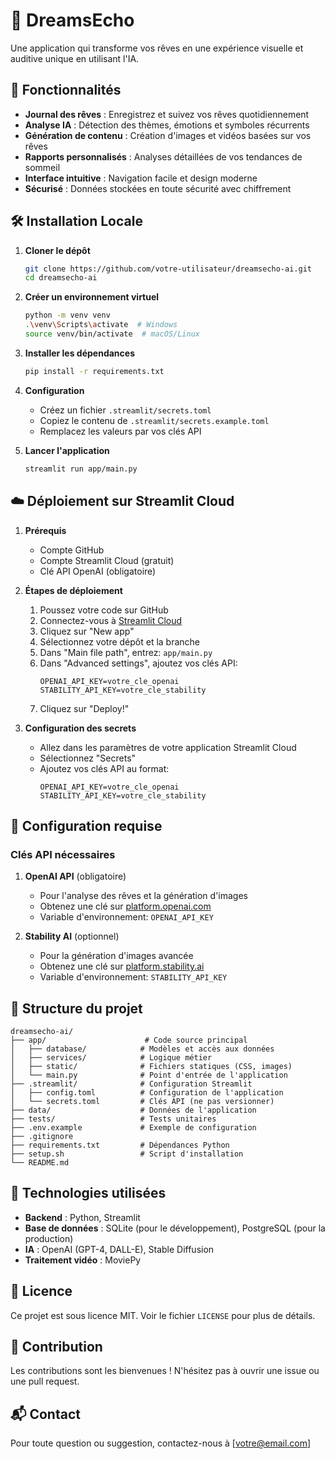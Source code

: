 # 🌙 DreamsEcho

Une application qui transforme vos rêves en une expérience visuelle et auditive unique en utilisant l'IA.

## 🚀 Fonctionnalités

- **Journal des rêves** : Enregistrez et suivez vos rêves quotidiennement
- **Analyse IA** : Détection des thèmes, émotions et symboles récurrents
- **Génération de contenu** : Création d'images et vidéos basées sur vos rêves
- **Rapports personnalisés** : Analyses détaillées de vos tendances de sommeil
- **Interface intuitive** : Navigation facile et design moderne
- **Sécurisé** : Données stockées en toute sécurité avec chiffrement

## 🛠 Installation Locale

1. **Cloner le dépôt**
   ```bash
   git clone https://github.com/votre-utilisateur/dreamsecho-ai.git
   cd dreamsecho-ai
   ```

2. **Créer un environnement virtuel**
   ```bash
   python -m venv venv
   .\venv\Scripts\activate  # Windows
   source venv/bin/activate  # macOS/Linux
   ```

3. **Installer les dépendances**
   ```bash
   pip install -r requirements.txt
   ```

4. **Configuration**
   - Créez un fichier `.streamlit/secrets.toml`
   - Copiez le contenu de `.streamlit/secrets.example.toml`
   - Remplacez les valeurs par vos clés API

5. **Lancer l'application**
   ```bash
   streamlit run app/main.py
   ```

## ☁️ Déploiement sur Streamlit Cloud

1. **Prérequis**
   - Compte GitHub
   - Compte Streamlit Cloud (gratuit)
   - Clé API OpenAI (obligatoire)

2. **Étapes de déploiement**
   1. Poussez votre code sur GitHub
   2. Connectez-vous à [Streamlit Cloud](https://share.streamlit.io/)
   3. Cliquez sur "New app"
   4. Sélectionnez votre dépôt et la branche
   5. Dans "Main file path", entrez: `app/main.py`
   6. Dans "Advanced settings", ajoutez vos clés API:
      ```
      OPENAI_API_KEY=votre_cle_openai
      STABILITY_API_KEY=votre_cle_stability
      ```
   7. Cliquez sur "Deploy!"

3. **Configuration des secrets**
   - Allez dans les paramètres de votre application Streamlit Cloud
   - Sélectionnez "Secrets"
   - Ajoutez vos clés API au format:
     ```
     OPENAI_API_KEY=votre_cle_openai
     STABILITY_API_KEY=votre_cle_stability
     ```

## 🔑 Configuration requise

### Clés API nécessaires

1. **OpenAI API** (obligatoire)
   - Pour l'analyse des rêves et la génération d'images
   - Obtenez une clé sur [platform.openai.com](https://platform.openai.com/api-keys)
   - Variable d'environnement: `OPENAI_API_KEY`

2. **Stability AI** (optionnel)
   - Pour la génération d'images avancée
   - Obtenez une clé sur [platform.stability.ai](https://platform.stability.ai/)
   - Variable d'environnement: `STABILITY_API_KEY`

## 📁 Structure du projet

```
dreamsecho-ai/
├── app/                      # Code source principal
│   ├── database/            # Modèles et accès aux données
│   ├── services/            # Logique métier
│   ├── static/              # Fichiers statiques (CSS, images)
│   └── main.py              # Point d'entrée de l'application
├── .streamlit/              # Configuration Streamlit
│   ├── config.toml          # Configuration de l'application
│   └── secrets.toml         # Clés API (ne pas versionner)
├── data/                    # Données de l'application
├── tests/                   # Tests unitaires
├── .env.example             # Exemple de configuration
├── .gitignore
├── requirements.txt         # Dépendances Python
├── setup.sh                 # Script d'installation
└── README.md
```

## 🔧 Technologies utilisées

- **Backend** : Python, Streamlit
- **Base de données** : SQLite (pour le développement), PostgreSQL (pour la production)
- **IA** : OpenAI (GPT-4, DALL-E), Stable Diffusion
- **Traitement vidéo** : MoviePy

## 📝 Licence

Ce projet est sous licence MIT. Voir le fichier `LICENSE` pour plus de détails.

## 🤝 Contribution

Les contributions sont les bienvenues ! N'hésitez pas à ouvrir une issue ou une pull request.

## 📬 Contact

Pour toute question ou suggestion, contactez-nous à [votre@email.com]
